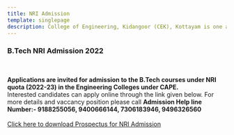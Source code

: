 ```yaml
---
title: NRI Admission
template: singlepage
description: College of Engineering, Kidangoor (CEK), Kottayam is one among the premier institutions in the state. The college is governed by the Co-operative Academy of Professional Education established by the Government of Kerala. The admissions are based on the rank obtained by the students in the State Entrance examinations and functioning of the college is according to the rules and regulations formulated by the Government of Kerala.
---
```

<h3>B.Tech NRI Admission 2022 </h3>
<br>

**Applications are invited for admission to the B.Tech courses under NRI quota (2022-23) in the Engineering Colleges under CAPE.**<br>
Interested candidates can apply online through the link given below. For more details and vaccancy position please call **Admission Help line Number:- 9188255056, 9400666144, 7306183946, 9496326560**
<br><br>
[Click here to download Prospectus for NRI Admission](NRI_PROSPECTUS_2022-23.pdf)<br>
